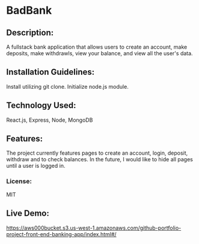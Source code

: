 # BadBank

## Description:

A fullstack bank application that allows users to create an account, make deposits, make withdrawls, view your balance, and view all the user's data.

## Installation Guidelines:

Install utilizing git clone. Initialize node.js module.

## Technology Used: 

React.js, Express, Node, MongoDB

## Features: 

The project currently features pages to create an account, login, deposit, withdraw and to check balances. In the future, I would like to hide all pages until a user is logged in.

### License:
MIT


## Live Demo:

https://aws000bucket.s3.us-west-1.amazonaws.com/github-portfolio-project-front-end-banking-app/index.html#/
